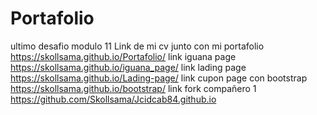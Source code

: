 # Portafolio
ultimo desafio modulo 11 
Link de mi cv junto con mi portafolio https://skollsama.github.io/Portafolio/
link iguana page https://skollsama.github.io/iguana_page/
link lading page https://skollsama.github.io/Lading-page/
link cupon page con bootstrap https://skollsama.github.io/bootstrap/
link fork compañero 1 https://github.com/Skollsama/Jcidcab84.github.io
